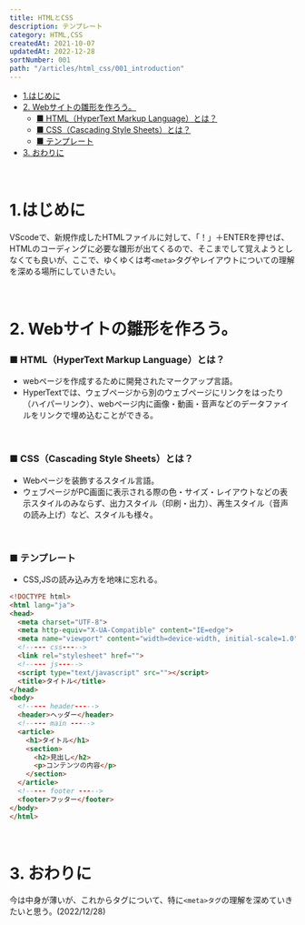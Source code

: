 ```yaml
---
title: HTMLとCSS
description: テンプレート
category: HTML,CSS
createdAt: 2021-10-07
updatedAt: 2022-12-28
sortNumber: 001
path: "/articles/html_css/001_introduction"
---
```


<nuxt-content-wrapper>

- [1.はじめに](#1はじめに)
- [2. Webサイトの雛形を作ろう。](#2-webサイトの雛形を作ろう)
    - [■ HTML（HyperText Markup Language）とは？](#-htmlhypertext-markup-languageとは)
    - [■ CSS（Cascading Style Sheets）とは？](#-csscascading-style-sheetsとは)
    - [■ テンプレート](#-テンプレート)
- [3. おわりに](#3-おわりに)

<br>

# 1.はじめに
VScodeで、新規作成したHTMLファイルに対して、「！」＋ENTERを押せば、HTMLのコーディングに必要な雛形が出てくるので、そこまでして覚えようとしなくても良いが、ここで、ゆくゆくは考`<meta>`タグやレイアウトについての理解を深める場所にしていきたい。

<br>

# 2. Webサイトの雛形を作ろう。

### ■ HTML（HyperText Markup Language）とは？
- webページを作成するために開発されたマークアップ言語。
- HyperTextでは、ウェブページから別のウェブページにリンクをはったり（ハイパーリンク）、webページ内に画像・動画・音声などのデータファイルをリンクで埋め込むことができる。


<br>

### ■ CSS（Cascading Style Sheets）とは？
- Webページを装飾するスタイル言語。
- ウェブページがPC画面に表示される際の色・サイズ・レイアウトなどの表示スタイルのみならず、出力スタイル（印刷・出力）、再生スタイル（音声の読み上げ）など、スタイルも様々。

<br>

### ■ テンプレート
- CSS,JSの読み込み方を地味に忘れる。
```html
<!DOCTYPE html>
<html lang="ja">
<head>
  <meta charset="UTF-8">
  <meta http-equiv="X-UA-Compatible" content="IE=edge">
  <meta name="viewport" content="width=device-width, initial-scale=1.0">
  <!----- css----->
  <link rel="stylesheet" href="">
  <!----- js----->
  <script type="text/javascript" src=""></script>
  <title>タイトル</title>
</head>
<body>
  <!----- header----->
  <header>ヘッダー</header>
  <!----- main ----->
  <article>
    <h1>タイトル</h1>
    <section>
      <h2>見出し</h2>
      <p>コンテンツの内容</p>
    </section>
  </article>
  <!----- footer ----->
  <footer>フッター</footer>
</body>
</html>

```

<br>

# 3. おわりに
今は中身が薄いが、これからタグについて、特に`<meta>タグ`の理解を深めていきたいと思う。(2022/12/28)


</nuxt-content-wrapper>
